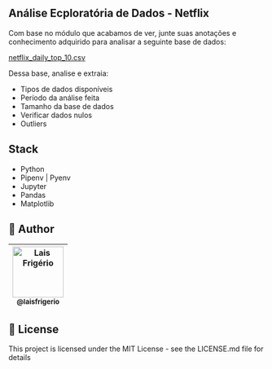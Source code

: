 ## Análise Ecploratória de Dados - Netflix

Com base no módulo que acabamos de ver, junte suas anotações e conhecimento adquirido para analisar a seguinte base de dados:

[netflix_daily_top_10.csv](./netflix_daily_top_10.csv)

Dessa base, analise e extraia:

- Tipos de dados disponíveis
- Período da análise feita
- Tamanho da base de dados
- Verificar dados nulos
- Outliers

## Stack

- Python
- Pipenv | Pyenv
- Jupyter
- Pandas
- Matplotlib

## 👩 Author

| [<img src="https://avatars.githubusercontent.com/u/20709086?v=4" width="100px;" alt="Lais Frigério"/><br /><sub><b>@laisfrigerio</b></sub>](https://github.com/laisfrigerio)<br /> |
| :--------------------------------------------------------------------------------------------------------------------------------------------------------------------------------: |

## 📄 License

This project is licensed under the MIT License - see the LICENSE.md file for details
